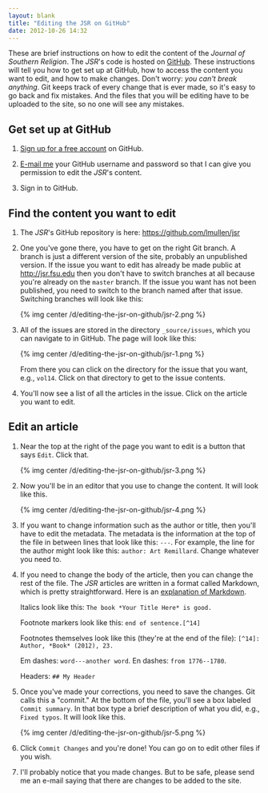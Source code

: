 ```yaml
---
layout: blank
title: "Editing the JSR on GitHub"
date: 2012-10-26 14:32
---
```


These are brief instructions on how to edit the content of the *Journal
of Southern Religion*. The *JSR*'s code is hosted on [GitHub][]. These
instructions will tell you how to get set up at GitHub, how to access
the content you want to edit, and how to make changes. Don't worry: *you
can't break anything*. Git keeps track of every change that is ever
made, so it's easy to go back and fix mistakes. And the files that you
will be editing have to be uploaded to the site, so no one will see any
mistakes.

## Get set up at GitHub

1.  [Sign up for a free account][] on GitHub.

2.  [E-mail me][] your GitHub username and password so that I can give
    you permission to edit the *JSR*'s content.

3.  Sign in to GitHub.

## Find the content you want to edit

1.  The *JSR*'s GitHub repository is here:
    <https://github.com/lmullen/jsr>

2.  One you've gone there, you have to get on the right Git branch. A
    branch is just a different version of the site, probably an
    unpublished version. If the issue you want to edit has already be
    made public at <http://jsr.fsu.edu> then you don't have to switch
    branches at all because you're already on the `master` branch. If
    the issue you want has not been published, you need to switch to the
    branch named after that issue. Switching branches will look like
    this:

    {% img center /d/editing-the-jsr-on-github/jsr-2.png %}

3.  All of the issues are stored in the directory `_source/issues`,
    which you can navigate to in GitHub. The page will look like this:

    {% img center /d/editing-the-jsr-on-github/jsr-1.png %}

    From there you can click on the directory for the issue that you
    want, e.g., `vol14`. Click on that directory to get to the issue
    contents.

4.  You'll now see a list of all the articles in the issue. Click on the
    article you want to edit.

## Edit an article

1.  Near the top at the right of the page you want to edit is a button
    that says `Edit`. Click that.

    {% img center /d/editing-the-jsr-on-github/jsr-3.png %}

2.  Now you'll be in an editor that you use to change the content. It
    will look like this.

    {% img center /d/editing-the-jsr-on-github/jsr-4.png %}

3.  If you want to change information such as the author or title, then
    you'll have to edit the metadata. The metadata is the information at
    the top of the file in between lines that look like this: `---`. For
    example, the line for the author might look like this:
    `author: Art Remillard`. Change whatever you need to.

4.  If you need to change the body of the article, then you can change
    the rest of the file. The *JSR* articles are written in a format
    called Markdown, which is pretty straightforward. Here is an
    [explanation of Markdown][].

    Italics look like this: `The book *Your Title Here* is good.`

    Footnote markers look like this: `end of sentence.[^14]`

    Footnotes themselves look like this (they're at the end of the
    file): `[^14]: Author, *Book* (2012), 23.`

    Em dashes: `word---another word`. En dashes: `from 1776--1780`.

    Headers: `## My Header`

5.  Once you've made your corrections, you need to save the changes. Git
    calls this a "commit." At the bottom of the file, you'll see a box
    labeled `Commit summary`. In that box type a brief description of
    what you did, e.g., `Fixed typos`. It will look like this.

    {% img center /d/editing-the-jsr-on-github/jsr-5.png %}

6.  Click `Commit Changes` and you're done! You can go on to edit other
    files if you wish.

7.  I'll probably notice that you made changes. But to be safe, please
    send me an e-mail saying that there are changes to be added to the
    site.

  [GitHub]: http://https://github.com/
  [Sign up for a free account]: https://github.com/signup/free
  [E-mail me]: mailto:lincoln@lincolnmullen.com
  [explanation of Markdown]: http://chronicle.com/blogs/profhacker/markdown-the-syntax-you-probably-already-know/35295
